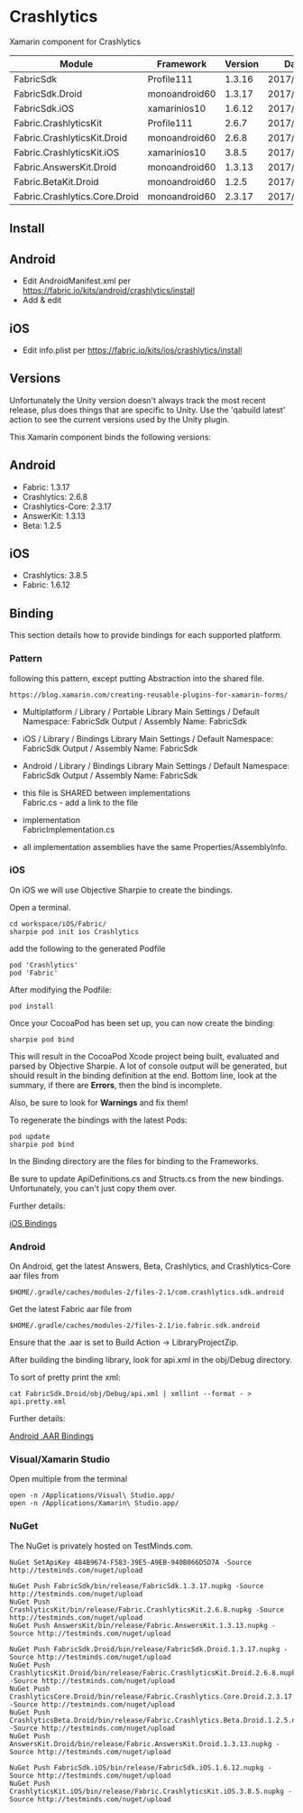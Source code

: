 # Crashlytics
Xamarin component for Crashlytics

| Module                        | Framework     | Version | Date |
|-------------------------------|---------------|---------|------|
| FabricSdk                     | Profile111    | 1.3.16  | 2017/07/29 |
| FabricSdk.Droid               | monoandroid60 | 1.3.17  | 2017/07/29 |
| FabricSdk.iOS                 | xamarinios10  | 1.6.12  | 2017/07/29 |
| Fabric.CrashlyticsKit         | Profile111    | 2.6.7   | 2017/07/29 |
| Fabric.CrashlyticsKit.Droid   | monoandroid60 | 2.6.8   | 2017/07/29 |
| Fabric.CrashlyticsKit.iOS     | xamarinios10  | 3.8.5   | 2017/07/29 |
| Fabric.AnswersKit.Droid       | monoandroid60 | 1.3.13  | 2017/07/29 |
| Fabric.BetaKit.Droid          | monoandroid60 | 1.2.5   | 2017/07/29 |
| Fabric.Crashlytics.Core.Droid | monoandroid60 | 2.3.17  | 2017/07/29 |

Install
-------

## Android

- Edit AndroidManifest.xml per https://fabric.io/kits/android/crashlytics/install
- Add & edit

## iOS

- Edit info.plist per https://fabric.io/kits/ios/crashlytics/install

Versions
--------

Unfortunately the Unity version doesn't always track the most recent release, plus does things that are specific to Unity.  Use the 'qabuild latest' action to see the current versions used by the Unity plugin.

This Xamarin component binds the following versions:

## Android

- Fabric: 1.3.17
- Crashlytics: 2.6.8
- Crashlytics-Core: 2.3.17
- AnswerKit: 1.3.13
- Beta: 1.2.5

## iOS

- Crashlytics: 3.8.5
- Fabric: 1.6.12

## Binding

This section details how to provide bindings for each supported platform.

### Pattern

following this pattern, except putting Abstraction into the shared file.

    https://blog.xamarin.com/creating-reusable-plugins-for-xamarin-forms/
    
 * Multiplatform / Library / Portable Library
 	Main Settings / Default Namespace: FabricSdk
 	Output / Assembly Name: FabricSdk
 * iOS / Library / Bindings Library
 	Main Settings / Default Namespace: FabricSdk
 	Output / Assembly Name: FabricSdk
 * Android / Library / Bindings Library
 	Main Settings / Default Namespace: FabricSdk
 	Output / Assembly Name: FabricSdk

 * this file is SHARED between implementations  
		Fabric.cs - add a link to the file
 * implementation  
		FabricImplementation.cs
 * all implementation assemblies have the same Properties/AssemblyInfo.

### iOS

On iOS we will use Objective Sharpie to create the bindings.

Open a terminal.  

    cd workspace/iOS/Fabric/  
    sharpie pod init ios Crashlytics  
    
add the following to the generated Podfile

	pod 'Crashlytics'
	pod 'Fabric'

After modifying the Podfile:

	pod install
	
Once your CocoaPod has been set up, you can now create the binding:

    sharpie pod bind

This will result in the CocoaPod Xcode project being built, evaluated and parsed by Objective Sharpie. A lot of console output will be generated, but should result in the binding definition at the end.  Bottom line, look at the summary, if there are **Errors**, then the bind is incomplete.

Also, be sure to look for **Warnings** and fix them!

To regenerate the bindings with the latest Pods:

    pod update
    sharpie pod bind

In the Binding directory are the files for binding to the Frameworks.

Be sure to update ApiDefinitions.cs and Structs.cs from the new bindings. Unfortunately, you can't just copy them over.

Further details:

[iOS Bindings](https://developer.xamarin.com/guides/cross-platform/macios/binding/)

### Android

On Android, get the latest Answers, Beta, Crashlytics, and Crashlytics-Core aar files from

    $HOME/.gradle/caches/modules-2/files-2.1/com.crashlytics.sdk.android
    
Get the latest Fabric aar file from

    $HOME/.gradle/caches/modules-2/files-2.1/io.fabric.sdk.android

Ensure that the .aar is set to Build Action -> LibraryProjectZip.

After building the binding library, look for api.xml in the obj/Debug directory.

To sort of pretty print the xml:

    cat FabricSdk.Droid/obj/Debug/api.xml | xmllint --format - > api.pretty.xml
    
Further details:

[Android .AAR Bindings](https://developer.xamarin.com/guides/android/advanced_topics/binding-a-java-library/binding-an-aar/)

### Visual/Xamarin Studio

Open multiple from the terminal

    open -n /Applications/Visual\ Studio.app/  
    open -n /Applications/Xamarin\ Studio.app/  

### NuGet
The NuGet is privately hosted on TestMinds.com.

	NuGet SetApiKey 484B9674-F583-39E5-A9EB-940B066D5D7A -Source http://testminds.com/nuget/upload

    NuGet Push FabricSdk/bin/release/FabricSdk.1.3.17.nupkg -Source http://testminds.com/nuget/upload
    NuGet Push CrashlyticsKit/bin/release/Fabric.CrashlyticsKit.2.6.8.nupkg -Source http://testminds.com/nuget/upload
    NuGet Push AnswersKit/bin/release/Fabric.AnswersKit.1.3.13.nupkg -Source http://testminds.com/nuget/upload

    NuGet Push FabricSdk.Droid/bin/release/FabricSdk.Droid.1.3.17.nupkg -Source http://testminds.com/nuget/upload
    NuGet Push CrashlyticsKit.Droid/bin/release/Fabric.CrashlyticsKit.Droid.2.6.8.nupkg -Source http://testminds.com/nuget/upload
    NuGet Push CrashlyticsCore.Droid/bin/release/Fabric.Crashlytics.Core.Droid.2.3.17.nupkg -Source http://testminds.com/nuget/upload
    NuGet Push CrashlyticsBeta.Droid/bin/release/Fabric.Crashlytics.Beta.Droid.1.2.5.nupkg -Source http://testminds.com/nuget/upload
    NuGet Push AnswersKit.Droid/bin/release/Fabric.AnswersKit.Droid.1.3.13.nupkg -Source http://testminds.com/nuget/upload

    NuGet Push FabricSdk.iOS/bin/release/FabricSdk.iOS.1.6.12.nupkg -Source http://testminds.com/nuget/upload
    NuGet Push CrashlyticsKit.iOS/bin/release/Fabric.CrashlyticsKit.iOS.3.8.5.nupkg -Source http://testminds.com/nuget/upload
